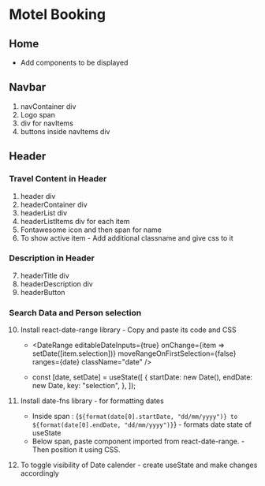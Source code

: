 # Motel Booking

## Home
* Add components to be displayed


## Navbar
1. navContainer div
2. Logo span
3. div for navItems
4. buttons inside navItems div

## Header
### Travel Content in Header
1. header div
2. headerContainer div
3. headerList div
4. headerListItems div for each item
5. Fontawesome icon and then span for name 
6. To show active item - Add additional classname and give css to it

### Description in Header
7. headerTitle div
8. headerDescription div
9. headerButton

### Search Data and Person selection
10. Install react-date-range library - Copy and paste its code and CSS
    * <DateRange
           editableDateInputs={true}
           onChange={item => setDate([item.selection])}
           moveRangeOnFirstSelection={false}
           ranges={date}
           className="date"
      />
    
    * const [date, setDate] = useState([
        {
        startDate: new Date(),
        endDate: new Date,
        key: "selection",
        },
    ]);
        
11. Install date-fns library - for formatting dates
    * Inside span : {`${format(date[0].startDate, "dd/mm/yyyy")} to ${format(date[0].endDate, "dd/mm/yyyy")}`} - formats date state of useState
    * Below span, paste <DateRange/> component imported from react-date-range. - Then position it using CSS.

12. To toggle visibility of Date calender - create useState and make changes accordingly